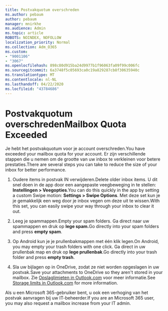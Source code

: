 ```yaml
---
title: Postvakquotum overschreden
ms.author: pebaum
author: pebaum
manager: mnirkhe
ms.audience: Admin
ms.topic: article
ROBOTS: NOINDEX, NOFOLLOW
localization_priority: Normal
ms.collection: Adm_O365
ms.custom:
- "9001106"
- "3067"
ms.openlocfilehash: 898c80d915ba24d9977b1f96063fa09f99c006fc
ms.sourcegitcommit: 6a3748f5c05693ca0c19a829287cb8f30635940c
ms.translationtype: MT
ms.contentlocale: nl-NL
ms.lasthandoff: 04/22/2020
ms.locfileid: "43784686"
---
```

# <a name="mailbox-quota-exceeded"></a><span data-ttu-id="9cfed-102">Postvakquotum overschreden</span><span class="sxs-lookup"><span data-stu-id="9cfed-102">Mailbox Quota Exceeded</span></span>

<span data-ttu-id="9cfed-103">Je hebt het postvakquotum voor je account overschreden.</span><span class="sxs-lookup"><span data-stu-id="9cfed-103">You have exceeded your mailbox quota for your account.</span></span> <span data-ttu-id="9cfed-104">Er zijn verschillende stappen die u nemen om de grootte van uw inbox te verkleinen voor betere prestaties.</span><span class="sxs-lookup"><span data-stu-id="9cfed-104">There are several steps you can take to reduce the size of your inbox for better performance.</span></span>

1. <span data-ttu-id="9cfed-105">Oudere items in postvak IN verwijderen.</span><span class="sxs-lookup"><span data-stu-id="9cfed-105">Delete older inbox items.</span></span> <span data-ttu-id="9cfed-106">U dit snel doen in de app door een aangepaste veegbeweging in te stellen: **Instellingen > Veegopties**.</span><span class="sxs-lookup"><span data-stu-id="9cfed-106">You can do this quickly in the app by setting a custom Swipe motion: **Settings > Swipe Options**.</span></span> <span data-ttu-id="9cfed-107">Met deze set kun je je gemakkelijk een weg door je inbox vegen om deze uit te wissen.</span><span class="sxs-lookup"><span data-stu-id="9cfed-107">With this set, you can easily swipe your way through your inbox to clear it out.</span></span>

2. <span data-ttu-id="9cfed-108">Leeg je spammappen.</span><span class="sxs-lookup"><span data-stu-id="9cfed-108">Empty your spam folders.</span></span> <span data-ttu-id="9cfed-109">Ga direct naar uw spammappen en druk op **lege spam.**</span><span class="sxs-lookup"><span data-stu-id="9cfed-109">Go directly into your spam folders and press **empty spam**.</span></span>

3. <span data-ttu-id="9cfed-110">Op Android kun je je prullenbakmappen met één klik legen.</span><span class="sxs-lookup"><span data-stu-id="9cfed-110">On Android, you may empty your trash folders with one click.</span></span> <span data-ttu-id="9cfed-111">Ga direct in uw prullenbak map en druk op **lege prullenbak**.</span><span class="sxs-lookup"><span data-stu-id="9cfed-111">Go directly into your trash folder and press **empty trash**.</span></span> 

4. <span data-ttu-id="9cfed-112">Sla uw bijlagen op in OneDrive, zodat ze niet worden opgeslagen in uw postvak.</span><span class="sxs-lookup"><span data-stu-id="9cfed-112">Save your attachments to OneDrive so they aren't stored in your mailbox.</span></span> <span data-ttu-id="9cfed-113">Zie [Opslaglimieten in Outlook.com](https://support.office.com/article/storage-limits-in-outlook-com-7ac99134-69e5-4619-ac0b-2d313bba5e9e) voor meer informatie.</span><span class="sxs-lookup"><span data-stu-id="9cfed-113">See [Storage limits in Outlook.com](https://support.office.com/article/storage-limits-in-outlook-com-7ac99134-69e5-4619-ac0b-2d313bba5e9e) for more information.</span></span> 

<span data-ttu-id="9cfed-114">Als u een Microsoft 365-gebruiker bent, u ook een verhoging van het postvak aanvragen bij uw IT-beheerder.</span><span class="sxs-lookup"><span data-stu-id="9cfed-114">If you are an Microsoft 365 user, you may also request a mailbox increase from your IT admin.</span></span>